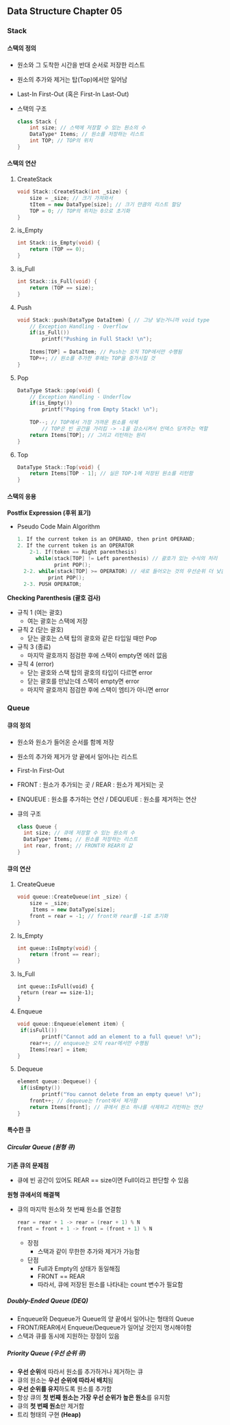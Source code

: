## Data Structure Chapter 05

### Stack

#### 스택의 정의

- 원소와 그 도착한 시간을 반대 순서로 저장한 리스트

- 원소의 추가와 제거는 탑(Top)에서만 일어남

- Last-In First-Out (혹은 First-In Last-Out)

- 스택의 구조

  ```c++
  class Stack {
      int size; // 스택에 저장할 수 있는 원소의 수
      DataType* Items; // 원소를 저장하는 리스트
      int TOP; // TOP의 위치
  }
  ```



#### 스택의 연산

1. CreateStack

   ```c++
   void Stack::CreateStack(int _size) {
       size = _size; // 크기 가져와서 
       tItem = new DataType[size]; // 크기 만큼의 리스트 할당
       TOP = 0; // TOP의 위치는 0으로 초기화
   }
   ```

2. is_Empty

   ```c++
   int Stack::is_Empty(void) {
       return (TOP == 0);
   }
   ```

3. is_Full

   ```c++
   int Stack::is_Full(void) {
       return (TOP == size);
   }
   ```

4. Push

   ```c++
   void Stack::push(DataType DataItem) { // 그냥 넣는거니까 void type
       // Exception Handling - Overflow
       if(is_Full())
           printf("Pushing in Full Stack! \n");
       
       Items[TOP] = DataItem; // Push는 오직 TOP에서만 수행됨
       TOP++; // 원소를 추가한 후에는 TOP을 증가시킬 것
   }
   ```

5. Pop

   ```c++
   DataType Stack::pop(void) {
       // Exception Handling - Underflow
       if(is_Empty())
           printf("Poping from Empty Stack! \n");
       
       TOP--; // TOP에서 가장 가까운 원소를 삭제
       	   // TOP은 빈 공간을 가리킴 -> -1을 감소시켜서 인덱스 당겨주는 역할
       return Items[TOP]; // 그리고 리턴하는 원리
   }
   ```

6. Top

   ```c++
   DataType Stack::Top(void) {
       return Items[TOP - 1]; // 실은 TOP-1에 저장된 원소를 리턴함
   }
   ```



#### 스택의 응용

**Postfix Expression (후위 표기)**

- Pseudo Code Main Algorithm

  ```c++
  1. If the current token is an OPERAND, then print OPERAND;
  2. If the current token is an OPERATOR
      2-1. If(token == Right parenthesis)
      	while(stack[TOP] != Left parenthesis) // 괄호가 있는 수식의 처리
              print POP();
  	2-2. while(stack[TOP] >= OPERATOR) // 새로 들어오는 것의 우선순위 더 낮음
          	print POP();
  	2-3. PUSH OPERATOR;
  ```

**Checking Parenthesis (괄호 검사)**

- 규칙 1 (여는 괄호)
  - 여는 괄호는 스택에 저장
- 규칙 2 (닫는 괄호)
  - 닫는 괄호는 스택 탑의 괄호와 같은 타입일 때만 Pop
- 규칙 3 (종료)
  - 마지막 괄호까지 점검한 후에 스택이 empty면 에러 없음
- 규칙 4 (error)
  - 닫는 괄호와 스택 탑의 괄호의 타입이 다르면 error
  - 닫는 괄호를 만났는데 스택이 empty면 error
  - 마지막 괄호까지 점검한 후에 스택이 엠티가 아니면 error



### Queue

#### 큐의 정의

- 원소와 원소가 들어온 순서를 함께 저장

- 원소의 추가와 제거가 양 끝에서 일어나는 리스트

- First-In First-Out

- FRONT : 원소가 추가되는 곳 / REAR : 원소가 제거되는 곳

- ENQUEUE : 원소를 추가하는 연산 / DEQUEUE : 원소를 제거하는 연산

- 큐의 구조

  ```c++
  class Queue {
  	int size; // 큐에 저장할 수 있는 원소의 수
  	DataType* Items; // 원소를 저장하는 리스트
  	int rear, front; // FRONT와 REAR의 값
  }
  ```



#### 큐의 연산

1. CreateQueue

   ```c++
   void queue::CreateQueue(int _size) {
       size = _size;
      	Items = new DataType[size];
       front = rear = -1; // front와 rear를 -1로 초기화
   }
   ```

2. Is_Empty

   ```c++
   int queue::IsEmpty(void) {
       return (front == rear);
   }
   ```

3. Is_Full

   ```
   int queue::IsFull(void) {
   	return (rear == size-1);
   }
   ```

4. Enqueue

   ```c++
   void queue::Enqueue(element item) {
   	if(isFull())
           printf("Cannot add an element to a full queue! \n");
       rear++; // enqueue는 오직 rear에서만 수행됨
       Items[rear] = item;
   }
   ```

5. Dequeue

   ```c++
   element queue::Dequeue() {
   	if(isEmpty())
           printf("You cannot delete from an empty queue! \n");
       front++; // dequeue는 front에서 제거함
       return Items[front]; // 큐에서 원소 하나를 삭제하고 리턴하는 연산
   }
   ```



#### 특수한 큐

##### **Circular Queue (원형 큐)**

**기존 큐의 문제점**

- 큐에 빈 공간이 있어도 REAR == size이면 Full이라고 판단할 수 있음

**원형 큐에서의 해결책**

- 큐의 마지막 원소와 첫 번째 원소를 연결함

  ```c++
  rear = rear + 1 -> rear = (rear + 1) % N
  front = front + 1 -> front = (front + 1) % N
  ```

  - 장점
    - 스택과 같이 무한한 추가와 제거가 가능함
  - 단점
    - Full과 Empty의 상태가 동일해짐
    - FRONT == REAR
    - 따라서, 큐에 저장된 원소를 나타내는 count 변수가 필요함



##### **Doubly-Ended Queue (DEQ)**

- Enqueue와 Dequeue가 Queue의 양 끝에서 일어나는 형태의 Queue
- FRONT/REAR에서 Enqueue/Dequeue가 일어날 것인지 명시해야함
- 스택과 큐를 동시에 지원하는 장점이 있음



##### **Priority Queue (우선 순위 큐)**

- **우선 순위**에 따라서 원소를 추가하거나 제거하는 큐
- 큐의 원소는 **우선 순위에 따라서 배치**됨
- **우선 순위를 유지**하도록 원소를 추가함
- 항상 큐의 **첫 번째 원소는 가장 우선 순위가 높은 원소**를 유지함
- 큐의 **첫 번째 원소**만 제거함
- 트리 형태의 구현 **(Heap)**
